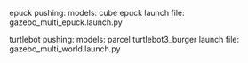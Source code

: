 epuck pushing:
models: cube epuck
launch file: gazebo_multi_epuck.launch.py

turtlebot pushing:
models: parcel turtlebot3_burger
launch file: gazebo_multi_world.launch.py
